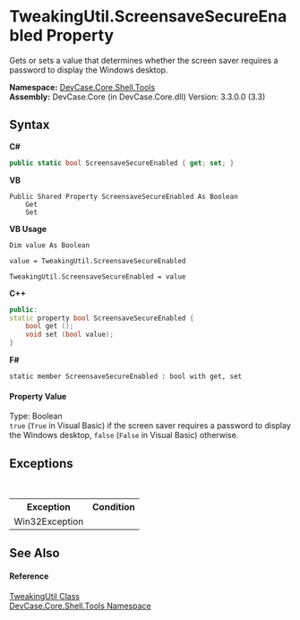 # TweakingUtil.ScreensaveSecureEnabled Property 
 

Gets or sets a value that determines whether the screen saver requires a password to display the Windows desktop.

**Namespace:**&nbsp;<a href="N_DevCase_Core_Shell_Tools">DevCase.Core.Shell.Tools</a><br />**Assembly:**&nbsp;DevCase.Core (in DevCase.Core.dll) Version: 3.3.0.0 (3.3)

## Syntax

**C#**<br />
``` C#
public static bool ScreensaveSecureEnabled { get; set; }
```

**VB**<br />
``` VB
Public Shared Property ScreensaveSecureEnabled As Boolean
	Get
	Set
```

**VB Usage**<br />
``` VB Usage
Dim value As Boolean

value = TweakingUtil.ScreensaveSecureEnabled

TweakingUtil.ScreensaveSecureEnabled = value
```

**C++**<br />
``` C++
public:
static property bool ScreensaveSecureEnabled {
	bool get ();
	void set (bool value);
}
```

**F#**<br />
``` F#
static member ScreensaveSecureEnabled : bool with get, set

```


#### Property Value
Type: Boolean<br />`true` (`True` in Visual Basic) if the screen saver requires a password to display the Windows desktop, `false` (`False` in Visual Basic) otherwise.

## Exceptions
&nbsp;<table><tr><th>Exception</th><th>Condition</th></tr><tr><td>Win32Exception</td><td /></tr></table>

## See Also


#### Reference
<a href="T_DevCase_Core_Shell_Tools_TweakingUtil">TweakingUtil Class</a><br /><a href="N_DevCase_Core_Shell_Tools">DevCase.Core.Shell.Tools Namespace</a><br />